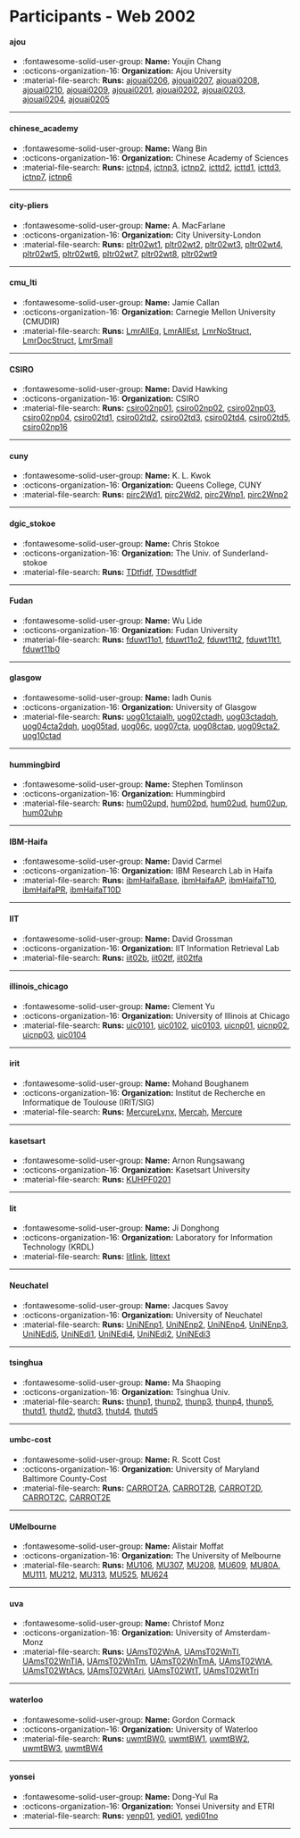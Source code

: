 # Participants - Web 2002 

#### ajou 
 - :fontawesome-solid-user-group: **Name:** Youjin Chang 
 - :octicons-organization-16: **Organization:** Ajou University 
 - :material-file-search: **Runs:** [ajouai0206](./runs.md#ajouai0206), [ajouai0207](./runs.md#ajouai0207), [ajouai0208](./runs.md#ajouai0208), [ajouai0210](./runs.md#ajouai0210), [ajouai0209](./runs.md#ajouai0209), [ajouai0201](./runs.md#ajouai0201), [ajouai0202](./runs.md#ajouai0202), [ajouai0203](./runs.md#ajouai0203), [ajouai0204](./runs.md#ajouai0204), [ajouai0205](./runs.md#ajouai0205) 

---
#### chinese_academy 
 - :fontawesome-solid-user-group: **Name:** Wang Bin 
 - :octicons-organization-16: **Organization:** Chinese Academy of Sciences 
 - :material-file-search: **Runs:** [ictnp4](./runs.md#ictnp4), [ictnp3](./runs.md#ictnp3), [ictnp2](./runs.md#ictnp2), [icttd2](./runs.md#icttd2), [icttd1](./runs.md#icttd1), [icttd3](./runs.md#icttd3), [ictnp7](./runs.md#ictnp7), [ictnp6](./runs.md#ictnp6) 

---
#### city-pliers 
 - :fontawesome-solid-user-group: **Name:** A. MacFarlane 
 - :octicons-organization-16: **Organization:** City University-London 
 - :material-file-search: **Runs:** [pltr02wt1](./runs.md#pltr02wt1), [pltr02wt2](./runs.md#pltr02wt2), [pltr02wt3](./runs.md#pltr02wt3), [pltr02wt4](./runs.md#pltr02wt4), [pltr02wt5](./runs.md#pltr02wt5), [pltr02wt6](./runs.md#pltr02wt6), [pltr02wt7](./runs.md#pltr02wt7), [pltr02wt8](./runs.md#pltr02wt8), [pltr02wt9](./runs.md#pltr02wt9) 

---
#### cmu_lti 
 - :fontawesome-solid-user-group: **Name:** Jamie Callan 
 - :octicons-organization-16: **Organization:** Carnegie Mellon University (CMUDIR) 
 - :material-file-search: **Runs:** [LmrAllEq](./runs.md#lmralleq), [LmrAllEst](./runs.md#lmrallest), [LmrNoStruct](./runs.md#lmrnostruct), [LmrDocStruct](./runs.md#lmrdocstruct), [LmrSmall](./runs.md#lmrsmall) 

---
#### CSIRO 
 - :fontawesome-solid-user-group: **Name:** David Hawking 
 - :octicons-organization-16: **Organization:** CSIRO 
 - :material-file-search: **Runs:** [csiro02np01](./runs.md#csiro02np01), [csiro02np02](./runs.md#csiro02np02), [csiro02np03](./runs.md#csiro02np03), [csiro02np04](./runs.md#csiro02np04), [csiro02td1](./runs.md#csiro02td1), [csiro02td2](./runs.md#csiro02td2), [csiro02td3](./runs.md#csiro02td3), [csiro02td4](./runs.md#csiro02td4), [csiro02td5](./runs.md#csiro02td5), [csiro02np16](./runs.md#csiro02np16) 

---
#### cuny 
 - :fontawesome-solid-user-group: **Name:** K. L. Kwok 
 - :octicons-organization-16: **Organization:** Queens College, CUNY 
 - :material-file-search: **Runs:** [pirc2Wd1](./runs.md#pirc2wd1), [pirc2Wd2](./runs.md#pirc2wd2), [pirc2Wnp1](./runs.md#pirc2wnp1), [pirc2Wnp2](./runs.md#pirc2wnp2) 

---
#### dgic_stokoe 
 - :fontawesome-solid-user-group: **Name:** Chris Stokoe 
 - :octicons-organization-16: **Organization:** The Univ. of Sunderland-stokoe 
 - :material-file-search: **Runs:** [TDtfidf](./runs.md#tdtfidf), [TDwsdtfidf](./runs.md#tdwsdtfidf) 

---
#### Fudan 
 - :fontawesome-solid-user-group: **Name:** Wu Lide 
 - :octicons-organization-16: **Organization:** Fudan University 
 - :material-file-search: **Runs:** [fduwt11o1](./runs.md#fduwt11o1), [fduwt11o2](./runs.md#fduwt11o2), [fduwt11t2](./runs.md#fduwt11t2), [fduwt11t1](./runs.md#fduwt11t1), [fduwt11b0](./runs.md#fduwt11b0) 

---
#### glasgow 
 - :fontawesome-solid-user-group: **Name:** Iadh Ounis 
 - :octicons-organization-16: **Organization:** University of Glasgow 
 - :material-file-search: **Runs:** [uog01ctaialh](./runs.md#uog01ctaialh), [uog02ctadh](./runs.md#uog02ctadh), [uog03ctadqh](./runs.md#uog03ctadqh), [uog04cta2dqh](./runs.md#uog04cta2dqh), [uog05tad](./runs.md#uog05tad), [uog06c](./runs.md#uog06c), [uog07cta](./runs.md#uog07cta), [uog08ctap](./runs.md#uog08ctap), [uog09cta2](./runs.md#uog09cta2), [uog10ctad](./runs.md#uog10ctad) 

---
#### hummingbird 
 - :fontawesome-solid-user-group: **Name:** Stephen Tomlinson 
 - :octicons-organization-16: **Organization:** Hummingbird 
 - :material-file-search: **Runs:** [hum02upd](./runs.md#hum02upd), [hum02pd](./runs.md#hum02pd), [hum02ud](./runs.md#hum02ud), [hum02up](./runs.md#hum02up), [hum02uhp](./runs.md#hum02uhp) 

---
#### IBM-Haifa 
 - :fontawesome-solid-user-group: **Name:** David Carmel 
 - :octicons-organization-16: **Organization:** IBM Research Lab in Haifa 
 - :material-file-search: **Runs:** [ibmHaifaBase](./runs.md#ibmhaifabase), [ibmHaifaAP](./runs.md#ibmhaifaap), [ibmHaifaT10](./runs.md#ibmhaifat10), [ibmHaifaPR](./runs.md#ibmhaifapr), [ibmHaifaT10D](./runs.md#ibmhaifat10d) 

---
#### IIT 
 - :fontawesome-solid-user-group: **Name:** David Grossman 
 - :octicons-organization-16: **Organization:** IIT Information Retrieval Lab 
 - :material-file-search: **Runs:** [iit02b](./runs.md#iit02b), [iit02tf](./runs.md#iit02tf), [iit02tfa](./runs.md#iit02tfa) 

---
#### illinois_chicago 
 - :fontawesome-solid-user-group: **Name:** Clement Yu 
 - :octicons-organization-16: **Organization:** University of Illinois at Chicago 
 - :material-file-search: **Runs:** [uic0101](./runs.md#uic0101), [uic0102](./runs.md#uic0102), [uic0103](./runs.md#uic0103), [uicnp01](./runs.md#uicnp01), [uicnp02](./runs.md#uicnp02), [uicnp03](./runs.md#uicnp03), [uic0104](./runs.md#uic0104) 

---
#### irit 
 - :fontawesome-solid-user-group: **Name:** Mohand Boughanem 
 - :octicons-organization-16: **Organization:** Institut de Recherche en Informatique de Toulouse (IRIT/SIG) 
 - :material-file-search: **Runs:** [MercureLynx](./runs.md#mercurelynx), [Mercah](./runs.md#mercah), [Mercure](./runs.md#mercure) 

---
#### kasetsart 
 - :fontawesome-solid-user-group: **Name:** Arnon Rungsawang 
 - :octicons-organization-16: **Organization:** Kasetsart University 
 - :material-file-search: **Runs:** [KUHPF0201](./runs.md#kuhpf0201) 

---
#### lit 
 - :fontawesome-solid-user-group: **Name:** Ji Donghong 
 - :octicons-organization-16: **Organization:** Laboratory for Information Technology (KRDL) 
 - :material-file-search: **Runs:** [litlink](./runs.md#litlink), [littext](./runs.md#littext) 

---
#### Neuchatel 
 - :fontawesome-solid-user-group: **Name:** Jacques Savoy 
 - :octicons-organization-16: **Organization:** University of Neuchatel 
 - :material-file-search: **Runs:** [UniNEnp1](./runs.md#uninenp1), [UniNEnp2](./runs.md#uninenp2), [UniNEnp4](./runs.md#uninenp4), [UniNEnp3](./runs.md#uninenp3), [UniNEdi5](./runs.md#uninedi5), [UniNEdi1](./runs.md#uninedi1), [UniNEdi4](./runs.md#uninedi4), [UniNEdi2](./runs.md#uninedi2), [UniNEdi3](./runs.md#uninedi3) 

---
#### tsinghua 
 - :fontawesome-solid-user-group: **Name:** Ma Shaoping 
 - :octicons-organization-16: **Organization:** Tsinghua Univ. 
 - :material-file-search: **Runs:** [thunp1](./runs.md#thunp1), [thunp2](./runs.md#thunp2), [thunp3](./runs.md#thunp3), [thunp4](./runs.md#thunp4), [thunp5](./runs.md#thunp5), [thutd1](./runs.md#thutd1), [thutd2](./runs.md#thutd2), [thutd3](./runs.md#thutd3), [thutd4](./runs.md#thutd4), [thutd5](./runs.md#thutd5) 

---
#### umbc-cost 
 - :fontawesome-solid-user-group: **Name:** R. Scott Cost 
 - :octicons-organization-16: **Organization:** University of Maryland Baltimore County-Cost 
 - :material-file-search: **Runs:** [CARROT2A](./runs.md#carrot2a), [CARROT2B](./runs.md#carrot2b), [CARROT2D](./runs.md#carrot2d), [CARROT2C](./runs.md#carrot2c), [CARROT2E](./runs.md#carrot2e) 

---
#### UMelbourne 
 - :fontawesome-solid-user-group: **Name:** Alistair Moffat 
 - :octicons-organization-16: **Organization:** The University of Melbourne 
 - :material-file-search: **Runs:** [MU106](./runs.md#mu106), [MU307](./runs.md#mu307), [MU208](./runs.md#mu208), [MU609](./runs.md#mu609), [MU80A](./runs.md#mu80a), [MU111](./runs.md#mu111), [MU212](./runs.md#mu212), [MU313](./runs.md#mu313), [MU525](./runs.md#mu525), [MU624](./runs.md#mu624) 

---
#### uva 
 - :fontawesome-solid-user-group: **Name:** Christof Monz 
 - :octicons-organization-16: **Organization:** University of Amsterdam-Monz 
 - :material-file-search: **Runs:** [UAmsT02WnA](./runs.md#uamst02wna), [UAmsT02WnTl](./runs.md#uamst02wntl), [UAmsT02WnTlA](./runs.md#uamst02wntla), [UAmsT02WnTm](./runs.md#uamst02wntm), [UAmsT02WnTmA](./runs.md#uamst02wntma), [UAmsT02WtA](./runs.md#uamst02wta), [UAmsT02WtAcs](./runs.md#uamst02wtacs), [UAmsT02WtAri](./runs.md#uamst02wtari), [UAmsT02WtT](./runs.md#uamst02wtt), [UAmsT02WtTri](./runs.md#uamst02wttri) 

---
#### waterloo 
 - :fontawesome-solid-user-group: **Name:** Gordon Cormack 
 - :octicons-organization-16: **Organization:** University of Waterloo 
 - :material-file-search: **Runs:** [uwmtBW0](./runs.md#uwmtbw0), [uwmtBW1](./runs.md#uwmtbw1), [uwmtBW2](./runs.md#uwmtbw2), [uwmtBW3](./runs.md#uwmtbw3), [uwmtBW4](./runs.md#uwmtbw4) 

---
#### yonsei 
 - :fontawesome-solid-user-group: **Name:** Dong-Yul Ra 
 - :octicons-organization-16: **Organization:** Yonsei University and ETRI 
 - :material-file-search: **Runs:** [yenp01](./runs.md#yenp01), [yedi01](./runs.md#yedi01), [yedi01no](./runs.md#yedi01no) 

---
